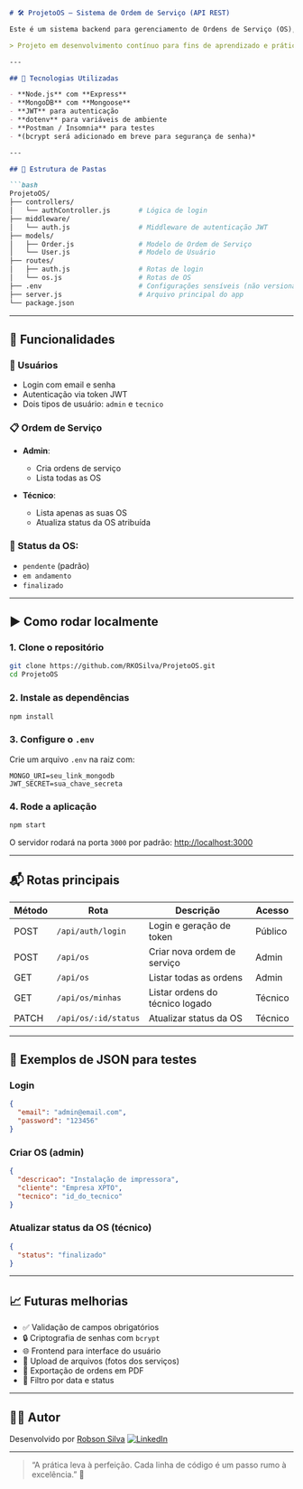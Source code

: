 ````md
# 🛠️ ProjetoOS – Sistema de Ordem de Serviço (API REST)

Este é um sistema backend para gerenciamento de Ordens de Serviço (OS), voltado para empresas ou equipes técnicas. Com autenticação baseada em JWT, o projeto permite que **administradores** cadastrem OS e técnicos acompanhem seus atendimentos.

> Projeto em desenvolvimento contínuo para fins de aprendizado e prática com Node.js, MongoDB e controle de acesso por tipo de usuário.

---

## 🚀 Tecnologias Utilizadas

- **Node.js** com **Express**
- **MongoDB** com **Mongoose**
- **JWT** para autenticação
- **dotenv** para variáveis de ambiente
- **Postman / Insomnia** para testes
- *(bcrypt será adicionado em breve para segurança de senha)*

---

## 📁 Estrutura de Pastas

```bash
ProjetoOS/
├── controllers/
│   └── authController.js       # Lógica de login
├── middleware/
│   └── auth.js                 # Middleware de autenticação JWT
├── models/
│   ├── Order.js                # Modelo de Ordem de Serviço
│   └── User.js                 # Modelo de Usuário
├── routes/
│   ├── auth.js                 # Rotas de login
│   └── os.js                   # Rotas de OS
├── .env                        # Configurações sensíveis (não versionar)
├── server.js                   # Arquivo principal do app
└── package.json
````

---

## 🔐 Funcionalidades

### 👤 Usuários

* Login com email e senha
* Autenticação via token JWT
* Dois tipos de usuário: `admin` e `tecnico`

### 📋 Ordem de Serviço

* **Admin**:

  * Cria ordens de serviço
  * Lista todas as OS
* **Técnico**:

  * Lista apenas as suas OS
  * Atualiza status da OS atribuída

### 🔄 Status da OS:

* `pendente` (padrão)
* `em andamento`
* `finalizado`

---

## ▶️ Como rodar localmente

### 1. Clone o repositório

```bash
git clone https://github.com/RKOSilva/ProjetoOS.git
cd ProjetoOS
```

### 2. Instale as dependências

```bash
npm install
```

### 3. Configure o `.env`

Crie um arquivo `.env` na raiz com:

```env
MONGO_URI=seu_link_mongodb
JWT_SECRET=sua_chave_secreta
```

### 4. Rode a aplicação

```bash
npm start
```

O servidor rodará na porta `3000` por padrão:
[http://localhost:3000](http://localhost:3000)

---

## 📬 Rotas principais

| Método | Rota                 | Descrição                       | Acesso  |
| ------ | -------------------- | ------------------------------- | ------- |
| POST   | `/api/auth/login`    | Login e geração de token        | Público |
| POST   | `/api/os`            | Criar nova ordem de serviço     | Admin   |
| GET    | `/api/os`            | Listar todas as ordens          | Admin   |
| GET    | `/api/os/minhas`     | Listar ordens do técnico logado | Técnico |
| PATCH  | `/api/os/:id/status` | Atualizar status da OS          | Técnico |

---

## 🧪 Exemplos de JSON para testes

### Login

```json
{
  "email": "admin@email.com",
  "password": "123456"
}
```

### Criar OS (admin)

```json
{
  "descricao": "Instalação de impressora",
  "cliente": "Empresa XPTO",
  "tecnico": "id_do_tecnico"
}
```

### Atualizar status da OS (técnico)

```json
{
  "status": "finalizado"
}
```

---

## 📈 Futuras melhorias

* ✅ Validação de campos obrigatórios
* 🔒 Criptografia de senhas com `bcrypt`
* 🌐 Frontend para interface do usuário
* 📎 Upload de arquivos (fotos dos serviços)
* 🧾 Exportação de ordens em PDF
* 📅 Filtro por data e status

---

## 🙋‍♂️ Autor

Desenvolvido por [Robson Silva](https://github.com/RKOSilva)
[![LinkedIn](https://img.shields.io/badge/LinkedIn-robson--silva-blue?style=flat\&logo=linkedin)](https://www.linkedin.com/in/robson-silva-a7b34a213/)

---

> “A prática leva à perfeição. Cada linha de código é um passo rumo à excelência.” 🚀

```
